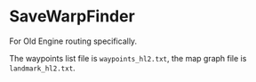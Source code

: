 # SaveWarpFinder

For Old Engine routing specifically.

The waypoints list file is `waypoints_hl2.txt`, the map graph file is `landmark_hl2.txt`.
